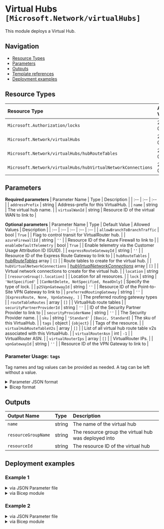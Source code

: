 # Virtual Hubs `[Microsoft.Network/virtualHubs]`

This module deploys a Virtual Hub.

## Navigation

- [Resource Types](#Resource-Types)
- [Parameters](#Parameters)
- [Outputs](#Outputs)
- [Template references](#Template-references)
- [Deployment examples](#Deployment-examples)

## Resource Types

| Resource Type | API Version |
| :-- | :-- |
| `Microsoft.Authorization/locks` | 2017-04-01 |
| `Microsoft.Network/virtualHubs` | 2021-05-01 |
| `Microsoft.Network/virtualHubs/hubRouteTables` | 2021-05-01 |
| `Microsoft.Network/virtualHubs/hubVirtualNetworkConnections` | 2021-05-01 |

## Parameters

**Required parameters**
| Parameter Name | Type | Description |
| :-- | :-- | :-- |
| `addressPrefix` | string | Address-prefix for this VirtualHub. |
| `name` | string | The virtual hub name. |
| `virtualWanId` | string | Resource ID of the virtual WAN to link to |

**Optional parameters**
| Parameter Name | Type | Default Value | Allowed Values | Description |
| :-- | :-- | :-- | :-- | :-- |
| `allowBranchToBranchTraffic` | bool | `True` |  | Flag to control transit for VirtualRouter hub. |
| `azureFirewallId` | string | `''` |  | Resource ID of the Azure Firewall to link to |
| `enableDefaultTelemetry` | bool | `True` |  | Enable telemetry via the Customer Usage Attribution ID (GUID). |
| `expressRouteGatewayId` | string | `''` |  | Resource ID of the Express Route Gateway to link to |
| `hubRouteTables` | _[hubRouteTables](hubRouteTables/readme.md)_ array | `[]` |  | Route tables to create for the virtual hub. |
| `hubVirtualNetworkConnections` | _[hubVirtualNetworkConnections](hubVirtualNetworkConnections/readme.md)_ array | `[]` |  | Virtual network connections to create for the virtual hub. |
| `location` | string | `[resourceGroup().location]` |  | Location for all resources. |
| `lock` | string | `'NotSpecified'` | `[CanNotDelete, NotSpecified, ReadOnly]` | Specify the type of lock. |
| `p2SVpnGatewayId` | string | `''` |  | Resource ID of the Point-to-Site VPN Gateway to link to |
| `preferredRoutingGateway` | string | `''` | `[ExpressRoute, None, VpnGateway, ]` | The preferred routing gateway types |
| `routeTableRoutes` | array | `[]` |  | VirtualHub route tables |
| `securityPartnerProviderId` | string | `''` |  | ID of the Security Partner Provider to link to |
| `securityProviderName` | string | `''` |  | The Security Provider name. |
| `sku` | string | `'Standard'` | `[Basic, Standard]` | The sku of this VirtualHub. |
| `tags` | object | `{object}` |  | Tags of the resource. |
| `virtualHubRouteTableV2s` | array | `[]` |  | List of all virtual hub route table v2s associated with this VirtualHub. |
| `virtualRouterAsn` | int | `-1` |  | VirtualRouter ASN. |
| `virtualRouterIps` | array | `[]` |  | VirtualRouter IPs. |
| `vpnGatewayId` | string | `''` |  | Resource ID of the VPN Gateway to link to |


### Parameter Usage: `tags`

Tag names and tag values can be provided as needed. A tag can be left without a value.

<details>

<summary>Parameter JSON format</summary>

```json
"tags": {
    "value": {
        "Environment": "Non-Prod",
        "Contact": "test.user@testcompany.com",
        "PurchaseOrder": "1234",
        "CostCenter": "7890",
        "ServiceName": "DeploymentValidation",
        "Role": "DeploymentValidation"
    }
}
```

</details>

<details>

<summary>Bicep format</summary>

```bicep
tags: {
    Environment: 'Non-Prod'
    Contact: 'test.user@testcompany.com'
    PurchaseOrder: '1234'
    CostCenter: '7890'
    ServiceName: 'DeploymentValidation'
    Role: 'DeploymentValidation'
}
```

</details>
<p>

## Outputs

| Output Name | Type | Description |
| :-- | :-- | :-- |
| `name` | string | The name of the virtual hub |
| `resourceGroupName` | string | The resource group the virtual hub was deployed into |
| `resourceId` | string | The resource ID of the virtual hub |

## Deployment examples

<h3>Example 1</h3>

<details>

<summary>via JSON Parameter file</summary>

```json
{
    "$schema": "https://schema.management.azure.com/schemas/2019-04-01/deploymentParameters.json#",
    "contentVersion": "1.0.0.0",
    "parameters": {
        "name": {
            "value": "<<namePrefix>>-az-vhub-min-001"
        },
        "addressPrefix": {
            "value": "10.0.0.0/16"
        },
        "virtualWanId": {
            "value": "/subscriptions/<<subscriptionId>>/resourceGroups/validation-rg/providers/Microsoft.Network/virtualWans/adp-<<namePrefix>>-az-vw-x-001"
        }
    }
}

```

</details>

<details>

<summary>via Bicep module</summary>

```bicep
module virtualHubs './Microsoft.Network/virtualHubs/deploy.bicep' = {
  name: '${uniqueString(deployment().name)}-virtualHubs'
  params: {
      name: '<<namePrefix>>-az-vhub-min-001'
      addressPrefix: '10.0.0.0/16'
      virtualWanId: '/subscriptions/<<subscriptionId>>/resourceGroups/validation-rg/providers/Microsoft.Network/virtualWans/adp-<<namePrefix>>-az-vw-x-001'
  }
```

</details>

<h3>Example 2</h3>

<details>

<summary>via JSON Parameter file</summary>

```json
{
    "$schema": "https://schema.management.azure.com/schemas/2019-04-01/deploymentParameters.json#",
    "contentVersion": "1.0.0.0",
    "parameters": {
        "name": {
            "value": "<<namePrefix>>-az-vhub-x-001"
        },
        "addressPrefix": {
            "value": "10.1.0.0/16"
        },
        "virtualWanId": {
            "value": "/subscriptions/<<subscriptionId>>/resourceGroups/validation-rg/providers/Microsoft.Network/virtualWans/adp-<<namePrefix>>-az-vw-x-001"
        },
        "hubRouteTables": {
            "value": [
                {
                    "name": "routeTable1"
                }
            ]
        },
        "hubVirtualNetworkConnections": {
            "value": [
                {
                    "name": "connection1",
                    "remoteVirtualNetworkId": "/subscriptions/<<subscriptionId>>/resourceGroups/validation-rg/providers/Microsoft.Network/virtualNetworks/adp-<<namePrefix>>-az-vnet-x-vhub",
                    "routingConfiguration": {
                        "associatedRouteTable": {
                            "id": "/subscriptions/<<subscriptionId>>/resourceGroups/validation-rg/providers/Microsoft.Network/virtualHubs/<<namePrefix>>-az-vHub-x-001/hubRouteTables/routeTable1"
                        },
                        "propagatedRouteTables": {
                            "ids": [
                                {
                                    "id": "/subscriptions/<<subscriptionId>>/resourceGroups/validation-rg/providers/Microsoft.Network/virtualHubs/<<namePrefix>>-az-vHub-x-001/hubRouteTables/routeTable1"
                                }
                            ],
                            "labels": [
                                "none"
                            ]
                        }
                    }
                }
            ]
        }
    }
}

```

</details>

<details>

<summary>via Bicep module</summary>

```bicep
module virtualHubs './Microsoft.Network/virtualHubs/deploy.bicep' = {
  name: '${uniqueString(deployment().name)}-virtualHubs'
  params: {
      name: '<<namePrefix>>-az-vhub-x-001'
      hubRouteTables: [
        {
          name: 'routeTable1'
        }
      ]
      hubVirtualNetworkConnections: [
        {
          routingConfiguration: {
            associatedRouteTable: {
              id: '/subscriptions/<<subscriptionId>>/resourceGroups/validation-rg/providers/Microsoft.Network/virtualHubs/<<namePrefix>>-az-vHub-x-001/hubRouteTables/routeTable1'
            }
            propagatedRouteTables: {
              ids: [
                {
                  id: '/subscriptions/<<subscriptionId>>/resourceGroups/validation-rg/providers/Microsoft.Network/virtualHubs/<<namePrefix>>-az-vHub-x-001/hubRouteTables/routeTable1'
                }
              ]
              labels: [
                'none'
              ]
            }
          }
          name: 'connection1'
          remoteVirtualNetworkId: '/subscriptions/<<subscriptionId>>/resourceGroups/validation-rg/providers/Microsoft.Network/virtualNetworks/adp-<<namePrefix>>-az-vnet-x-vhub'
        }
      ]
      addressPrefix: '10.1.0.0/16'
      virtualWanId: '/subscriptions/<<subscriptionId>>/resourceGroups/validation-rg/providers/Microsoft.Network/virtualWans/adp-<<namePrefix>>-az-vw-x-001'
  }
```

</details>
